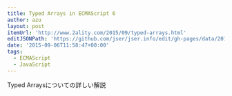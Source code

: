 ```yaml
---
title: Typed Arrays in ECMAScript 6
author: azu
layout: post
itemUrl: 'http://www.2ality.com/2015/09/typed-arrays.html'
editJSONPath: 'https://github.com/jser/jser.info/edit/gh-pages/data/2015/09/index.json'
date: '2015-09-06T11:58:47+00:00'
tags:
  - ECMAScript
  - JavaScript
---
```

Typed Arraysについての詳しい解説
